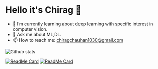 # Hello it's Chirag 👋

- 🌱 I’m currently learning about deep learning with specific interest in computer vision.
- 💬 Ask me about ML,DL.  
- 📫 How to reach me: chiragchauhan1030@gmail.com

![Github stats](https://github-readme-stats.vercel.app/api?username=ChiragChauhan4579&theme=radical)

[![ReadMe Card](https://github-readme-stats.vercel.app/api/pin/?username=ChiragChauhan4579&repo=Computer-Vision-using-OpenCV&theme=radical)](https://github.com/ChiragChauhan4579/Computer-Vision-using-OpenCV)
[![ReadMe Card](https://github-readme-stats.vercel.app/api/pin/?username=ChiragChauhan4579&repo=Recommender-System-using-ML&theme=radical)](https://github.com/ChiragChauhan4579/Recommender-System-using-ML)
